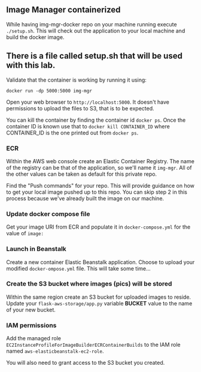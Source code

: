 ## Image Manager containerized

While having img-mgr-docker repo on your machine running execute `./setup.sh`. This will check out the application to your local machine and build the docker image. 

## There is a file called setup.sh that will be used with this lab. 


Validate that the container is working by running it using:

```
docker run -dp 5000:5000 img-mgr
```

Open your web browser to `http://localhost:5000`. It doesn't have permissions to upload the files to S3, that is to be expected.

You can kill the container by finding the container id `docker ps`. Once the container ID is known use that to `docker kill CONTAINER_ID` where CONTAINER_ID is the one printed out from `docker ps`.

### ECR

Within the AWS web console create an Elastic Container Registry. The name of the registry can be that of the application, so we'll name it `img-mgr`. All of the other values can be taken as default for this private repo.

Find the "Push commands" for your repo. This will provide guidance on how to get your local image pushed up to this repo. You can skip step 2 in this process because we've already built the image on our machine.

### Update docker compose file

Get your image URI from ECR and populate it in `docker-compose.yml` for the value of `image:`

### Launch in Beanstalk

Create a new container Elastic Beanstalk application. Choose to upload your modified `docker-ompose.yml` file. This will take some time...

### Create the S3 bucket where images (pics) will be stored

Within the same region create an S3 bucket for uploaded images to reside. Update your `flask-aws-storage/app.py` variable **BUCKET** value to the name of your new bucket.

### IAM permissions

Add the managed role `EC2InstanceProfileForImageBuilderECRContainerBuilds` to the IAM role named `aws-elasticbeanstalk-ec2-role`.

You will also need to grant access to the S3 bucket you created.
